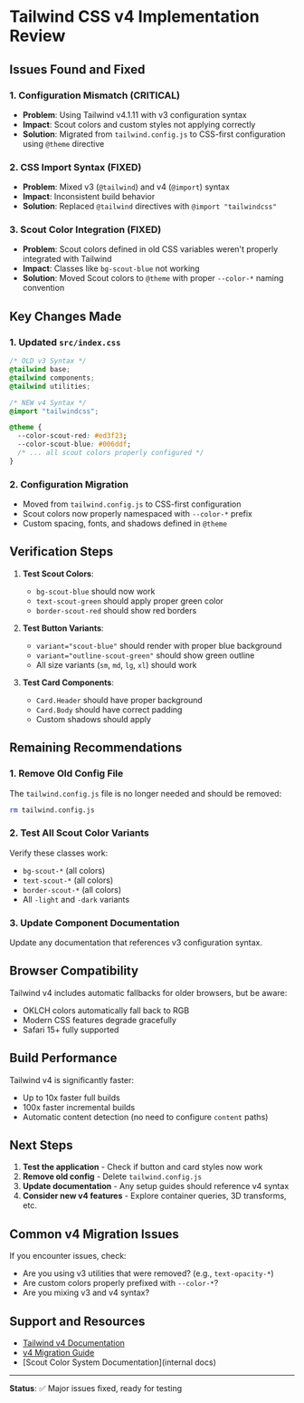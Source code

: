 # Tailwind CSS v4 Implementation Review

## Issues Found and Fixed

### 1. **Configuration Mismatch (CRITICAL)**
- **Problem**: Using Tailwind v4.1.11 with v3 configuration syntax
- **Impact**: Scout colors and custom styles not applying correctly
- **Solution**: Migrated from `tailwind.config.js` to CSS-first configuration using `@theme` directive

### 2. **CSS Import Syntax (FIXED)**
- **Problem**: Mixed v3 (`@tailwind`) and v4 (`@import`) syntax
- **Impact**: Inconsistent build behavior
- **Solution**: Replaced `@tailwind` directives with `@import "tailwindcss"`

### 3. **Scout Color Integration (FIXED)**
- **Problem**: Scout colors defined in old CSS variables weren't properly integrated with Tailwind
- **Impact**: Classes like `bg-scout-blue` not working
- **Solution**: Moved Scout colors to `@theme` with proper `--color-*` naming convention

## Key Changes Made

### 1. Updated `src/index.css`
```css
/* OLD v3 Syntax */
@tailwind base;
@tailwind components;
@tailwind utilities;

/* NEW v4 Syntax */
@import "tailwindcss";

@theme {
  --color-scout-red: #ed3f23;
  --color-scout-blue: #006ddf;
  /* ... all scout colors properly configured */
}
```

### 2. Configuration Migration
- Moved from `tailwind.config.js` to CSS-first configuration
- Scout colors now properly namespaced with `--color-*` prefix
- Custom spacing, fonts, and shadows defined in `@theme`

## Verification Steps

1. **Test Scout Colors**: 
   - `bg-scout-blue` should now work
   - `text-scout-green` should apply proper green color
   - `border-scout-red` should show red borders

2. **Test Button Variants**:
   - `variant="scout-blue"` should render with proper blue background
   - `variant="outline-scout-green"` should show green outline
   - All size variants (`sm`, `md`, `lg`, `xl`) should work

3. **Test Card Components**:
   - `Card.Header` should have proper background
   - `Card.Body` should have correct padding
   - Custom shadows should apply

## Remaining Recommendations

### 1. Remove Old Config File
The `tailwind.config.js` file is no longer needed and should be removed:
```bash
rm tailwind.config.js
```

### 2. Test All Scout Color Variants
Verify these classes work:
- `bg-scout-*` (all colors)
- `text-scout-*` (all colors)
- `border-scout-*` (all colors)
- All `-light` and `-dark` variants

### 3. Update Component Documentation
Update any documentation that references v3 configuration syntax.

## Browser Compatibility

Tailwind v4 includes automatic fallbacks for older browsers, but be aware:
- OKLCH colors automatically fall back to RGB
- Modern CSS features degrade gracefully
- Safari 15+ fully supported

## Build Performance

Tailwind v4 is significantly faster:
- Up to 10x faster full builds
- 100x faster incremental builds
- Automatic content detection (no need to configure `content` paths)

## Next Steps

1. **Test the application** - Check if button and card styles now work
2. **Remove old config** - Delete `tailwind.config.js`
3. **Update documentation** - Any setup guides should reference v4 syntax
4. **Consider new v4 features** - Explore container queries, 3D transforms, etc.

## Common v4 Migration Issues

If you encounter issues, check:
- Are you using v3 utilities that were removed? (e.g., `text-opacity-*`)
- Are custom colors properly prefixed with `--color-*`?
- Are you mixing v3 and v4 syntax?

## Support and Resources

- [Tailwind v4 Documentation](https://tailwindcss.com/docs)
- [v4 Migration Guide](https://tailwindcss.com/docs/v4-beta)
- [Scout Color System Documentation](internal docs)

---

**Status**: ✅ Major issues fixed, ready for testing